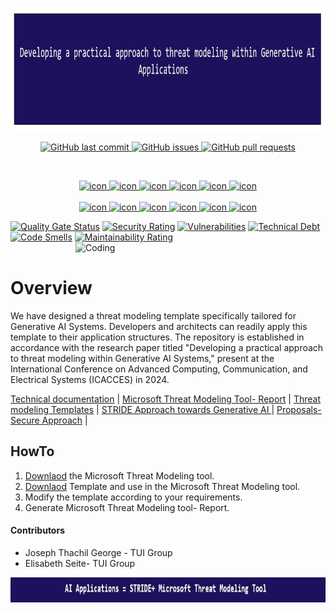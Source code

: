 <p align="center">
	<a href="https://github.com/Joseph-TUI/Threat-modeling-within-Generative-AI-Systems">
		<img align="center" alt="Threat modeling-Security Practices" src="/Pic/main.JPG" height="200">
	</a>

<p align="center">
	<a href="https://github.com/Joseph-TUI/Threat-modeling-within-Generative-AI-Systems/commits/master">
    <img src="https://img.shields.io/github/last-commit/Joseph-TUI/Threat-modeling-within-Generative-AI-Systems.svg?style=flat-square&logo=github&logoColor=white"
         alt="GitHub last commit">
    <a href="https://github.com/Joseph-TUI/Threat-modeling-within-Generative-AI-Systems/issues">
    <img src="https://img.shields.io/github/issues-raw/Joseph-TUI/Threat-modeling-within-Generative-AI-Systems.svg?style=flat-square&logo=github&logoColor=white"
         alt="GitHub issues">
    <a href="https://github.com/Joseph-TUI/Threat-modeling-within-Generative-AI-Systems/pulls">
    <img src="https://img.shields.io/github/issues-pr-raw/Joseph-TUI/Threat-modeling-within-Generative-AI-Systems.svg?style=flat-square&logo=github&logoColor=white"
         alt="GitHub pull requests">
	  
  </p>

<p align="center">
 <img src="https://komarev.com/ghpvc/?username=Joseph-TUI&label=Profile%20views&color=0e75b6&style=flat" alt="" /> 
<!--  <img src="https://img.shields.io/badge/Languages-Python | Java | PHP | Typescript | Node | React -green.svg" alt="" /> -->
<!--  <img alt="Profile followers" src="https://img.shields.io/github/followers/Joseph-TUI"> -->
</p>

<div align="center">
  <img src="https://techstack-generator.vercel.app/java-icon.svg" alt="icon" width="50" height="50" />
  <img src="https://techstack-generator.vercel.app/python-icon.svg" alt="icon" width="50" height="50" />
  <img src="https://techstack-generator.vercel.app/ts-icon.svg" alt="icon" width="50" height="50" />
  <img src="https://techstack-generator.vercel.app/js-icon.svg" alt="icon"width="50" height="50" />
  <img src="https://techstack-generator.vercel.app/react-icon.svg" alt="icon" width="50" height="50" />
 <img src="https://techstack-generator.vercel.app/mysql-icon.svg" alt="icon" width="50" height="50" />
</div>

<br>

<div align="center">
  <img src="https://techstack-generator.vercel.app/docker-icon.svg" alt="icon" width="50" height="50" />
  <img src="https://techstack-generator.vercel.app/aws-icon.svg" alt="icon" width="50" height="50" />
  <img src="https://techstack-generator.vercel.app/github-icon.svg" alt="icon" width="50" height="50" />
  <img src="https://techstack-generator.vercel.app/prettier-icon.svg" alt="icon" width="50" height="50" />
  <img src="https://techstack-generator.vercel.app/restapi-icon.svg" alt="icon" width="50" height="50" />
  <img src="https://techstack-generator.vercel.app/graphql-icon.svg" alt="icon" width="50" height="50" />
</div>

[![Quality Gate Status](https://sonarcloud.io/api/project_badges/measure?project=Joseph-TUI_Threat-modeling-within-Generative-AI-Systems&metric=alert_status)](https://sonarcloud.io/summary/new_code?id=Joseph-TUI_Threat-modeling-within-Generative-AI-Systems)
[![Security Rating](https://sonarcloud.io/api/project_badges/measure?project=Joseph-TUI_Threat-modeling-within-Generative-AI-Systems&metric=security_rating)](https://sonarcloud.io/summary/new_code?id=Joseph-TUI_Threat-modeling-within-Generative-AI-Systems)
[![Vulnerabilities](https://sonarcloud.io/api/project_badges/measure?project=Joseph-TUI_Threat-modeling-within-Generative-AI-Systems&metric=vulnerabilities)](https://sonarcloud.io/summary/new_code?id=Joseph-TUI_Threat-modeling-within-Generative-AI-Systems)
[![Technical Debt](https://sonarcloud.io/api/project_badges/measure?project=Joseph-TUI_Threat-modeling-within-Generative-AI-Systems&metric=sqale_index)](https://sonarcloud.io/summary/new_code?id=Joseph-TUI_Threat-modeling-within-Generative-AI-Systems)
[![Code Smells](https://sonarcloud.io/api/project_badges/measure?project=Joseph-TUI_Threat-modeling-within-Generative-AI-Systems&metric=code_smells)](https://sonarcloud.io/summary/new_code?id=Joseph-TUI_Threat-modeling-within-Generative-AI-Systems)
[![Maintainability Rating](https://sonarcloud.io/api/project_badges/measure?project=Joseph-TUI_Threat-modeling-within-Generative-AI-Systems&metric=sqale_rating)](https://sonarcloud.io/summary/new_code?id=Joseph-TUI_Threat-modeling-within-Generative-AI-Systems)
<img align="right" alt="Coding" width="400" src="https://user-images.githubusercontent.com/74038190/229223263-cf2e4b07-2615-4f87-9c38-e37600f8381a.gif">
<br><br>

# Overview

We have designed a threat modeling template specifically tailored for Generative AI Systems. Developers and architects can readily apply this template to their application structures. The repository is established in accordance with the research paper titled "Developing a practical approach to threat modeling within Generative AI Systems," present at the International Conference on Advanced Computing, Communication, and Electrical Systems (ICACCES) in 2024.	 


<p align="left">
	<a href="https://github.com/Joseph-TUI/Threat-modeling-within-Generative-AI-Systems/tree/main/tecdoc">Technical documentation</a> |
	<a href="https://github.com/Joseph-TUI/Threat-modeling-within-Generative-AI-Systems/tree/main/Reports">Microsoft Threat Modeling Tool- Report</a> |
	<a href="https://github.com/Joseph-TUI/Threat-modeling-within-Generative-AI-Systems/tree/main/templates">Threat modeling Templates</a> |
	<a href="https://github.com/Joseph-TUI/Threat-modeling-within-Generative-AI-Systems/blob/main/doc/README.md">STRIDE Approach towards Generative AI </a>|
	<a href="https://github.com/Joseph-TUI/Threat-modeling-within-Generative-AI-Systems/blob/main/doc/README.md#proposals--secure-approach">Proposals- Secure Approach</a> |
</a>
</p>

## HowTo
1. [Downlaod](https://aka.ms/threatmodelingtool) the Microsoft Threat Modeling tool.
2. [Downlaod](https://github.com/Joseph-TUI/Threat-modeling-within-Generative-AI-Systems/blob/main/templates/Microsoft%20Threat%20Modeling-AI-Systems.tm7) Template and use in the Microsoft Threat Modeling tool.
3. Modify the template according to your requirements.
4. Generate Microsoft Threat Modeling tool- Report.

#### Contributors
* Joseph Thachil George - TUI Group
* Elisabeth Seite- TUI Group
<p align="center">
	<a href="https://github.com/Joseph-TUI/Threat-modeling-within-Generative-AI-Systems">
		<img align="center" alt="Threat modeling-Security Practices" src="/Pic/main1.JPG" height="40">
	</a>
</p>
